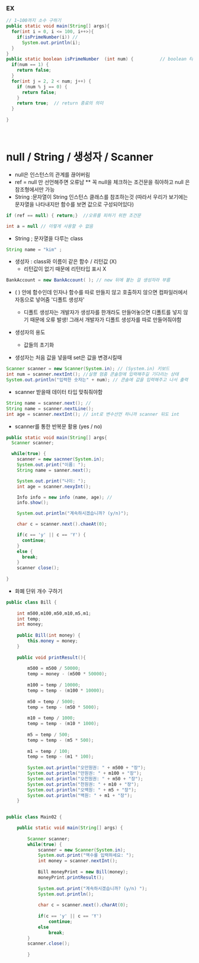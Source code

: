 
### EX
```java
// 1~100까지 소수 구하기
public static void main(String[] args){
  for(int i = 0, i <= 100, i++>){
    if(isPrimeNumber(i)) // 
      System.out.println(i);
  }
}
public static boolean isPrimeNumber  (int num) {          // boolean 타입이 오면 함수명 is 붙이고 시작
  if(num == 1) {
    return false;
  }
  for(int j = 2, 2 < num; j++) {
    if (num % j == 0) {
      return false;
    }
    return true;  // return 종료의 의미
  }
  
}
```
<br>

# null / String / 생성자 / Scanner

* null은 인스턴스의 관계를 끊어버림
* ref = null 만 선언해주면 오류남 ** 꼭 null을 체크하는 조건문을 줘야하고 null 은 참조형에서만 가능
* String :문자열이 String 인스턴스 클래스를 참조하는것 (따라서 우리가 보기에는 문자열을 나타내지만 함수를 보면 값으로 구성되어있다)

```java
if (ref == null) { return;}  //오류를 피하기 위한 조건문

int a = null // 이렇게 사용할 수 없음
```
* String ; 문자열을 다루는 class
```java
String name = "kim" ;
```

* 생성자 : class와 이름이 같은 함수 / 리턴값 (X) 
  * 리턴값이 없기 때문에 리턴타입 표시 X
```java
BankAccount = new BankAccount( ); // new 뒤에 붙는 걸 생성자라 부름
```

* ( ) 안에 함수인데 인자나 함수를 따로 만들지 않고 호출하지 않으면 컴파일러에서 자동으로 넣어줌 '디폴트 생성자'
  * 디폴트 생성자는 개발자가 생성자를 한개라도 만들어놓으면 디폴트를 넣지 않기 때문에 오류 발생! 그래서 개발자가 디폴트 생성자를 따로 만들어줘야함 

* 생성자의 용도 
  * 값들의 초기화

* 생성자는 처음 값을 넣을때 
set은 값을 변경시킬때

```java
Scanner scanner = new Scanner(System.in); // (System.in) 키보드
int num = scanner.nextInt(); //실행 멈춤 콘솔창에 입력해주길 기다리는 상태
System.out.println("입력한 숫자는" + num); // 콘솔에 값을 입력해주고 나서 출력
```
* scanner 받을때 데이터 타입 맞춰줘야함
```java
String name = scanner.next(); // 
String name = scanner.nextLine();
int age = scanner.nextInt(); // int로 변수선언 하니까 scanner 뒤도 int
```
* scanner를 통한 반복문 활용 (yes / no)
```java
public static void main(String[] args{
  Scanner scanner;

  while(true) {
    scanner = new sacnner(System.in);
    System.out.print("이름: ");
    String name = sanner.next();

    System.out.print("나이: ");
    int age = scanner.nexyInt();

    Info info = new info (name, age); //
    info.show();

    System.out.println("계속하시겠습니까? (y/n)");

    char c = scanner.next().chaeAt(0);

    if(c == 'y' || c == 'Y') {
      continue;
    }
    else {
      break;
    }
    scanner close();
  
}
```

* 화폐 단위 개수 구하기
```java
public class Bill {
	
	int m500,m100,m50,m10,m5,m1;
	int temp;
	int money;
	
	public Bill(int money) {
		this.money = money;
	}
	
	public void printResult(){
		
		m500 = m500 / 50000;
		temp = money - (m500 * 50000);
		
		m100 = temp / 10000;
		temp = temp - (m100 * 10000);
		
		m50 = temp / 5000;
		temp = temp - (m50 * 5000);
		
		m10 = temp / 1000;
		temp = temp - (m10 * 1000);
		
		m5 = temp / 500;
		temp = temp - (m5 * 500);
		
		m1 = temp / 100;
		temp = temp - (m1 * 100);
		
		System.out.println("오만원권: " + m500 + "장");
		System.out.println("만원권: " + m100 + "장");
		System.out.println("오천원권: " + m50 + "장");
		System.out.println("천원권: " + m10 + "장");
		System.out.println("오백원: " + m5 + "장");
		System.out.println("백원: " + m1 + "장");
	}
	

public class Main02 {

	public static void main(String[] args) {
		
		Scanner scanner;
		while(true) {
			scanner = new Scanner(System.in);
			System.out.print("액수를 입력하세요: ");
			int money = scanner.nextInt();
			
			Bill moneyPrint = new Bill(money);
			moneyPrint.printResult();
			
			System.out.print("계속하시겠습니까? (y/n) ");
			System.out.println();
			
			char c = scanner.next().charAt(0);
			
			if(c == 'y' || c == 'Y')
				continue;
			else
				break;
		}
		scanner.close();
		
		}
```
